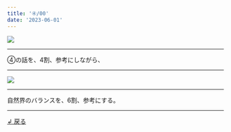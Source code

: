 ```yaml
---
title: '④/00'
date: '2023-06-01'
---
```

![](/images/00_00.jpg)
***
④の話を、4割、参考にしながら、
***
![](/images/00_00_.jpg)
***
自然界のバランスを、6割、参考にする。
***
[ ↲ 戻る ](/posts/00)
